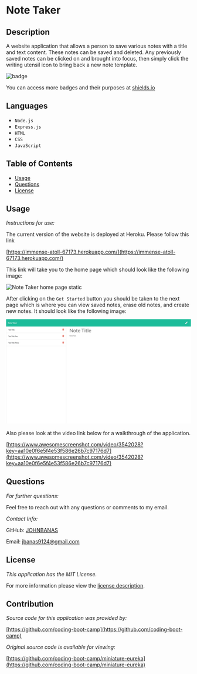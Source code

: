 # Note Taker

## Description

A website application that allows a person to save various notes with a title and text content. These notes can be saved and deleted. Any previously saved notes can be clicked on and brought into focus, then simply click the writing utensil icon to bring back a new note template.

![badge](https://img.shields.io/badge/license-MITLicense-brightorange)

You can access more badges and their purposes at [shields.io](https://shields.io)

## Languages 

* `Node.js` 
* `Express.js` 
* `HTML` 
* `CSS` 
* `JavaScript`

## Table of Contents
  * [Usage](#usage)
  * [Questions](#questions)
  * [License](#license)
    
    
      
## Usage

  _Instructions for use:_

  The current version of the website is deployed at Heroku. Please follow this link  

  [https://immense-atoll-67173.herokuapp.com/](https://immense-atoll-67173.herokuapp.com/)

  This link will take you to the home page which should look like the following image:

  ![Note Taker home page static]('/images/note_taker_home_page.jpg')

  After clicking on the `Get Started` button you should be taken to the next page which is where you can view saved notes, erase old notes, and create new notes. It should look like the following image:

  ![Note Taker notes entry page static](/images/note_taker_notes_entry.jpg)
  
  Also please look at the video link below for a walkthrough of the application. 

  [https://www.awesomescreenshot.com/video/3542028?key=aa10e0f6e5f4e53f586e26b7c97176d7](https://www.awesomescreenshot.com/video/3542028?key=aa10e0f6e5f4e53f586e26b7c97176d7)
      
## Questions
      
  _For further questions:_

  Feel free to reach out with any questions or comments to my email.
  
  _Contact Info:_

  GitHub: [JOHNBANAS](https://github.com/JOHNBANAS)

  Email: [jbanas9124@gmail.com](mailto:jbanas9124@gmail.com)
    
## License

      
  _This application has the MIT License._
      
  For more information please view the [license description](https://choosealicense.com/licenses/mit/).

## Contribution

_Source code for this application was provided by:_

[https://github.com/coding-boot-camp](https://github.com/coding-boot-camp)

_Original source code is available for viewing:_

[https://github.com/coding-boot-camp/miniature-eureka](https://github.com/coding-boot-camp/miniature-eureka)
  
  